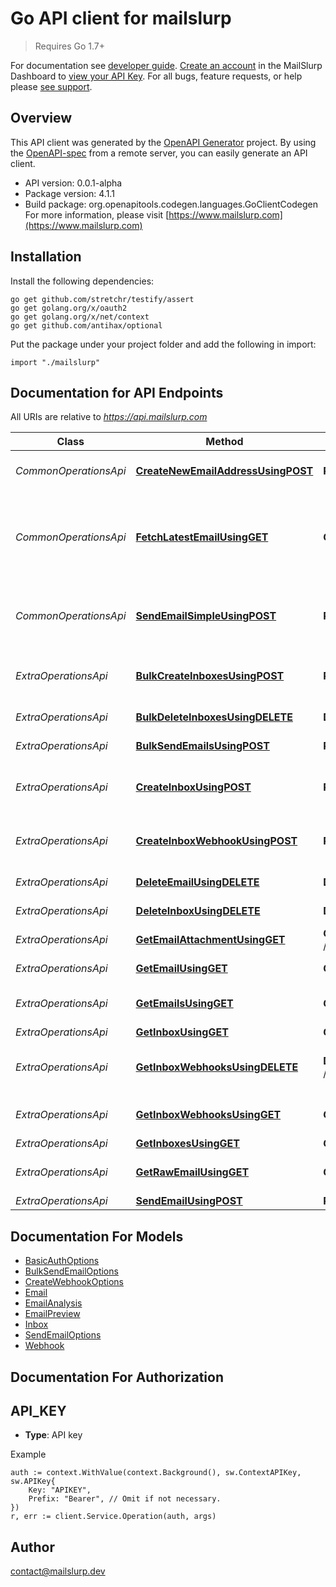 # Go API client for mailslurp

> Requires Go 1.7+

For documentation see [developer guide](https://www.mailslurp.com/developers). [Create an account](https://app.mailslurp.com) in the MailSlurp Dashboard to [view your API Key](https://app). For all bugs, feature requests, or help please [see support](https://www.mailslurp.com/support/).

## Overview
This API client was generated by the [OpenAPI Generator](https://openapi-generator.tech) project.  By using the [OpenAPI-spec](https://www.openapis.org/) from a remote server, you can easily generate an API client.

- API version: 0.0.1-alpha
- Package version: 4.1.1
- Build package: org.openapitools.codegen.languages.GoClientCodegen
For more information, please visit [https://www.mailslurp.com](https://www.mailslurp.com)

## Installation

Install the following dependencies:
```
go get github.com/stretchr/testify/assert
go get golang.org/x/oauth2
go get golang.org/x/net/context
go get github.com/antihax/optional
```

Put the package under your project folder and add the following in import:
```golang
import "./mailslurp"
```

## Documentation for API Endpoints

All URIs are relative to *https://api.mailslurp.com*

Class | Method | HTTP request | Description
------------ | ------------- | ------------- | -------------
*CommonOperationsApi* | [**CreateNewEmailAddressUsingPOST**](docs/CommonOperationsApi.md#createnewemailaddressusingpost) | **Post** /newEmailAddress | Create new email address
*CommonOperationsApi* | [**FetchLatestEmailUsingGET**](docs/CommonOperationsApi.md#fetchlatestemailusingget) | **Get** /fetchLatestEmail | Fetch inbox&#39;s latest email or if empty wait for email to arrive
*CommonOperationsApi* | [**SendEmailSimpleUsingPOST**](docs/CommonOperationsApi.md#sendemailsimpleusingpost) | **Post** /sendEmail | Send an email from a random email address
*ExtraOperationsApi* | [**BulkCreateInboxesUsingPOST**](docs/ExtraOperationsApi.md#bulkcreateinboxesusingpost) | **Post** /bulk/inboxes | Bulk create Inboxes (email addresses)
*ExtraOperationsApi* | [**BulkDeleteInboxesUsingDELETE**](docs/ExtraOperationsApi.md#bulkdeleteinboxesusingdelete) | **Delete** /bulk/inboxes | Bulk Delete Inboxes
*ExtraOperationsApi* | [**BulkSendEmailsUsingPOST**](docs/ExtraOperationsApi.md#bulksendemailsusingpost) | **Post** /bulk/send | Bulk Send Emails
*ExtraOperationsApi* | [**CreateInboxUsingPOST**](docs/ExtraOperationsApi.md#createinboxusingpost) | **Post** /inboxes | Create an Inbox (email address)
*ExtraOperationsApi* | [**CreateInboxWebhookUsingPOST**](docs/ExtraOperationsApi.md#createinboxwebhookusingpost) | **Post** /inboxes/{inboxId}/webhooks | Attach a webhook URL to an inbox
*ExtraOperationsApi* | [**DeleteEmailUsingDELETE**](docs/ExtraOperationsApi.md#deleteemailusingdelete) | **Delete** /emails/{emailId} | Delete Email
*ExtraOperationsApi* | [**DeleteInboxUsingDELETE**](docs/ExtraOperationsApi.md#deleteinboxusingdelete) | **Delete** /inboxes/{inboxId} | Delete Inbox
*ExtraOperationsApi* | [**GetEmailAttachmentUsingGET**](docs/ExtraOperationsApi.md#getemailattachmentusingget) | **Get** /emails/{emailId}/attachments/{attachmentId} | Get email attachment
*ExtraOperationsApi* | [**GetEmailUsingGET**](docs/ExtraOperationsApi.md#getemailusingget) | **Get** /emails/{emailId} | Get Email Content
*ExtraOperationsApi* | [**GetEmailsUsingGET**](docs/ExtraOperationsApi.md#getemailsusingget) | **Get** /inboxes/{inboxId}/emails | List an Inbox&#39;s Emails
*ExtraOperationsApi* | [**GetInboxUsingGET**](docs/ExtraOperationsApi.md#getinboxusingget) | **Get** /inboxes/{inboxId} | Get Inbox
*ExtraOperationsApi* | [**GetInboxWebhooksUsingDELETE**](docs/ExtraOperationsApi.md#getinboxwebhooksusingdelete) | **Delete** /inboxes/{inboxId}/webhooks/{webhookId} | Delete and disable a webhook for an inbox
*ExtraOperationsApi* | [**GetInboxWebhooksUsingGET**](docs/ExtraOperationsApi.md#getinboxwebhooksusingget) | **Get** /inboxes/{inboxId}/webhooks | Get all webhooks for an inbox
*ExtraOperationsApi* | [**GetInboxesUsingGET**](docs/ExtraOperationsApi.md#getinboxesusingget) | **Get** /inboxes | List Inboxes
*ExtraOperationsApi* | [**GetRawEmailUsingGET**](docs/ExtraOperationsApi.md#getrawemailusingget) | **Get** /emails/{emailId}/raw | Get Raw Email Content
*ExtraOperationsApi* | [**SendEmailUsingPOST**](docs/ExtraOperationsApi.md#sendemailusingpost) | **Post** /inboxes/{inboxId} | Send Email


## Documentation For Models

 - [BasicAuthOptions](docs/BasicAuthOptions.md)
 - [BulkSendEmailOptions](docs/BulkSendEmailOptions.md)
 - [CreateWebhookOptions](docs/CreateWebhookOptions.md)
 - [Email](docs/Email.md)
 - [EmailAnalysis](docs/EmailAnalysis.md)
 - [EmailPreview](docs/EmailPreview.md)
 - [Inbox](docs/Inbox.md)
 - [SendEmailOptions](docs/SendEmailOptions.md)
 - [Webhook](docs/Webhook.md)


## Documentation For Authorization

## API_KEY
- **Type**: API key 

Example
```golang
auth := context.WithValue(context.Background(), sw.ContextAPIKey, sw.APIKey{
	Key: "APIKEY",
	Prefix: "Bearer", // Omit if not necessary.
})
r, err := client.Service.Operation(auth, args)
```

## Author

contact@mailslurp.dev

